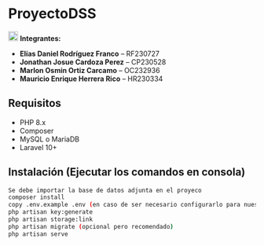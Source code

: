 # ProyectoDSS

<img src="https://github.com/user-attachments/assets/21d65650-1122-490d-b700-d25aef5f4b9c" alt="usuario" width="20"> **Integrantes:**

- **Elías Daniel Rodríguez Franco** – RF230727  
- **Jonathan Josue Cardoza Perez** – CP230528  
- **Marlon Osmin Ortiz Carcamo** – OC232936  
- **Mauricio Enrique Herrera Rico** – HR230334  

## Requisitos

- PHP 8.x
- Composer
- MySQL o MariaDB
- Laravel 10+

## Instalación (Ejecutar los comandos en consola)

```bash
Se debe importar la base de datos adjunta en el proyeco
composer install
copy .env.example .env (en caso de ser necesario configurarlo para nuestra base)
php artisan key:generate
php artisan storage:link
php artisan migrate (opcional pero recomendado)
php artisan serve

